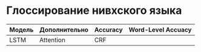 # Глоссирование нивхского языка



| Модель      | Дополнительно     | Accuracy   | Word-Level Accuacy  |
|-------------|-------------------|------------|---------------------|
|LSTM         | Attention | CRF   |            |                     |
